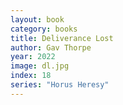 ```yaml
---
layout: book
category: books
title: Deliverance Lost
author: Gav Thorpe
year: 2022
image: dl.jpg
index: 18
series: "Horus Heresy"
---
```

